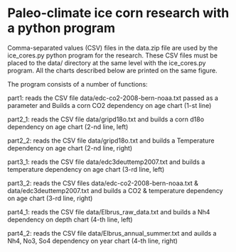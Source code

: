 # Paleo-climate ice corn research with a python program


Comma-separated values (CSV) files in the data.zip file are used by the ice_cores.py python program for the research.
These CSV files must be placed to the data/ directory at the same level with the ice_cores.py program.
All the charts described below are printed on the same figure.

The program consists of a number of functions:

part1: reads the CSV file data/edc-co2-2008-bern-noaa.txt passed as a parameter and Builds a corn CO2 dependency on age chart (1-st line)

part2_1: reads the CSV file data/gripd18o.txt and builds a corn d18o dependency on age chart (2-nd line, left)

part2_2: reads the CSV file data/gripd18o.txt and builds a Temperature dependency on age chart (2-nd line, right)

part3_1: reads the CSV file data/edc3deuttemp2007.txt and builds a temperature dependency on age chart (3-rd line, left)

part3_2: reads the CSV files data/edc-co2-2008-bern-noaa.txt & data/edc3deuttemp2007.txt and builds a CO2 & temperature dependency on age chart (3-rd line, right)

part4_1: reads the CSV file data/Elbrus_raw_data.txt and builds a Nh4 dependency on depth chart (4-th line, left)

part4_2: reads the CSV file data/Elbrus_annual_summer.txt and auilds a Nh4, No3, So4 dependency on year chart (4-th line, right)
